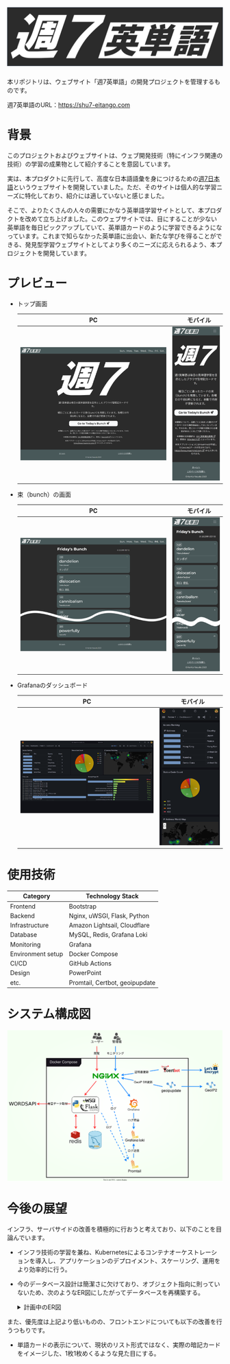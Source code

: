 # ![ヘッダー画像](/docs/img/header.svg)

本リポジトリは、ウェブサイト「週7英単語」の開発プロジェクトを管理するものです。

週7英単語のURL：https://shu7-eitango.com

# 背景

このプロジェクトおよびウェブサイトは、ウェブ開発技術（特にインフラ関連の技術）の学習の成果物として紹介することを意図しています。

実は、本プロダクトに先行して、高度な日本語語彙を身につけるための[週7日本語](https://javocabflushcards.com)というウェブサイトを開発していました。ただ、そのサイトは個人的な学習ニーズに特化しており、紹介には適していないと感じました。

そこで、よりたくさんの人々の需要にかなう英単語学習サイトとして、本プロダクトを改めて立ち上げました。このウェブサイトでは、目にすることが少ない英単語を毎日ピックアップしていて、英単語カードのように学習できるようになっています。これまで知らなかった英単語に出会い、新たな学びを得ることができる、発見型学習ウェブサイトとしてより多くのニーズに応えられるよう、本プロジェクトを開発しています。

# プレビュー

- トップ画面

    | PC |　モバイル |
    |:-----:|:-----:|
    | ![トップ画面（PC）](/docs/img/capture_index.pc.png) | ![トップ画面（モバイル）](/docs/img/capture_index.mobile.png) |

- 束（bunch）の画面

    | PC |　モバイル |
    |:-----:|:-----:|
    | ![束の画面（PC）](/docs/img/capture_bunch.pc.png) | ![束の画面（モバイル）](/docs/img/capture_bunch.mobile.png) |

- Grafanaのダッシュボード

    | PC |　モバイル |
    |:-----:|:-----:|
    | ![Grafanaダッシュボード（PC）](/docs/img/capture_gfdashboard.pc.png) | ![Grafanaのダッシュボード（モバイル）](/docs/img/capture_gfdashboard.mobile.png) |

# 使用技術

| Category          | Technology Stack               |
| ----------------- | ------------------------------ |
| Frontend          | Bootstrap                      |
| Backend           | Nginx, uWSGI, Flask, Python    |
| Infrastructure    | Amazon Lightsail, Cloudflare   |
| Database          | MySQL, Redis, Grafana Loki     |
| Monitoring        | Grafana                        |
| Environment setup | Docker Compose                 |
| CI/CD             | GitHub Actions                 |
| Design            | PowerPoint                     |
| etc.              | Promtail, Certbot, geoipupdate |

# システム構成図

![システム構成図](/docs/img/sysconf.svg)

# 今後の展望

インフラ、サーバサイドの改善を積極的に行おうと考えており、以下のことを目論んでいます。

- インフラ技術の学習を兼ね、Kubernetesによるコンテナオーケストレーションを導入し、アプリケーションのデプロイメント、スケーリング、運用をより効率的に行う。

- 今のデータベース設計は簡潔さに欠けており、オブジェクト指向に則っていないため、次のようなER図にしたがってデータベースを再構築する。
    <details>
    <summary>計画中のER図</summary>

    ![計画中のER図](/docs/img/erdiagram.svg)
    
    ※`category`は現在`pos`と呼んでいるものに対応。
    </details>

また、優先度は上記より低いものの、フロントエンドについても以下の改善を行うつもりです。
- 単語カードの表示について、現状のリスト形式ではなく、実際の暗記カードをイメージした、1枚1枚めくるような見た目にする。
